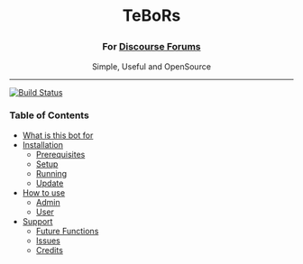 # <p align="center">TeBoRs 
### <p align="center">For [Discourse Forums](http://discourse.org)
<p align="center"> Simple, Useful and OpenSource

---

[![Build Status](https://img.shields.io/travis/barreeeiroo/TeBoRs.svg)](https://barreeeiroo.github.io/TeBoRs)
### Table of Contents
  * [What is this bot for](#getting-started)
  * [Installation](#writing-your-first-bot)
    * [Prerequisites](#prerequisites)
    * [Setup](#seup)
    * [Running](#running)
    * [Update](#update)
  * [How to use](#how-to-use)
    * [Admin](#admin)
    * [User](#user)
  * [Support](#support)
    * [Future Functions](#future-functions)
    * [Issues](#issues)
    * [Credits](#credits)
